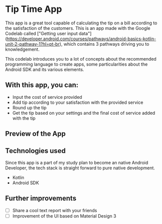 # Tip Time App

This app is a great tool capable of calculating the tip on a bill according to the satisfaction 
of the customers. This is an app made with the Google Codelab called ["Getting user input data"]
(https://developer.android.com/courses/pathways/android-basics-kotlin-unit-2-pathway-1?hl=pt-br), which contains 3 pathways driving you to knowledgement.

This codelab introduces you to a lot of concepts about the recommended programming language to create apps, some particularities about the Android SDK and its various elements.

## With this app, you can:

* Input the cost of service provided
* Add tip according to your satisfaction with the provided service
* Round up the tip
* Get the tip based on your settings and the final cost of service added with the tip


## Preview of the App

## Technologies used

Since this app is a part of my study plan to become an native Android Developer, the tech stack is straight forward to pure native development.

* Kotlin 
* Android SDK



## Further improvements

- [ ] Share a cool text report with your friends
- [ ] Improvement of the UI based on Material Design 3